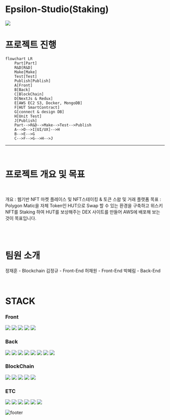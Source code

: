 # Epsilon-Studio(Staking)

<img src="https://capsule-render.vercel.app/api?type=waving&color=0:3433ff,50:20bdff,100:a5fecb&height=230&section=header&text=WinDex&fontSize=70&animation=fadeIn&fontColor=eeeeee&fontAlignY=40&fontAlign=75&stroke=ffffff&strokeWidth=1" />

# 프로젝트 진행

```mermaid
flowchart LR
    Part[Part]
    R&D[R&D]
    Make[Make]
    Test[Test]
    Publish[Publish]
    A[Front]
    B[Back]
    C[BlockChain]
    D[NextJs & Redux]
    E[AWS EC2 S3, Docker, MongoDB]
    F[HUT SmartContract]
    G[connect & design DB]
    H[Unit Test]
    J[Publish]
    Part-->R&D-->Make-->Test-->Publish
    A-->D-->I[UI/UX]-->H
    B-->E-->G
    C-->F-->G-->H-->J
```

---

<br />

# 프로젝트 개요 및 목표

<br />

개요 : 웹기반 NFT 마켓 플레이스 및 NFT스테이킹 & 토큰 스왑 및 거래 플랫폼
목표 : Polygon Matic을 자체 Token인 HUT으로 Swap 할 수 있는 환경을 구축하고 위스키 NFT를 Staking 하여 HUT를 보상해주는 DEX 사이트를 만들어 AWS에 배포해 보는 것이 목표입니다.

<br />
<br />

# 팀원 소개

정재훈 - Blockchain</div>
김정규 - Front-End</div>
허재원 - Front-End</div>
박혜림 - Back-End</div>

<br />

# STACK

### Front

<div>
    <img src="https://img.shields.io/badge/next.js-000000?style=for-the-badge&logo=nextdotjs&logoColor=white" />
    <img src="https://img.shields.io/badge/React_Query-FF4154?style=for-the-badge&logo=React_Query&logoColor=white" />
    <img src="https://img.shields.io/badge/Redux-593D88?style=for-the-badge&logo=redux&logoColor=white" />
    <img src="https://img.shields.io/badge/TypeScript-007ACC?style=for-the-badge&logo=typescript&logoColor=white" /> 
    <img src="https://img.shields.io/badge/web3.js-F16822?style=for-the-badge&logo=web3.js&logoColor=white" />
</div>

### Back

<div>
    <img src="https://img.shields.io/badge/Node.js-339933?style=for-the-badge&logo=nodedotjs&logoColor=white" />
    <img src="https://img.shields.io/badge/Express.js-000000?style=for-the-badge&logo=express&logoColor=white" />
    <img src="https://img.shields.io/badge/TypeScript-007ACC?style=for-the-badge&logo=typescript&logoColor=white" />
    <img src="https://img.shields.io/badge/Jest-C21325?style=for-the-badge&logo=jest&logoColor=white" />
    <img src="https://img.shields.io/badge/Amazon_AWS-FF9900?style=for-the-badge&logo=amazonaws&logoColor=white" />
    <img src="https://img.shields.io/badge/MongoDB-4EA94B?style=for-the-badge&logo=mongodb&logoColor=white" />
    <img src="https://img.shields.io/badge/Docker-2CA5E0?style=for-the-badge&logo=docker&logoColor=white" />
    <img src="https://img.shields.io/badge/web3.js-F16822?style=for-the-badge&logo=web3.js&logoColor=white" />
</div>

### BlockChain

<div>
    <img src="https://img.shields.io/badge/web3.js-F16822?style=for-the-badge&logo=web3.js&logoColor=white" />
    <img src="https://img.shields.io/badge/Solidity-e6e6e6?style=for-the-badge&logo=solidity&logoColor=black" />
    <img src="https://img.shields.io/badge/OpenZeppelin-4E5EE4?logo=OpenZeppelin&logoColor=fff&style=for-the-badge" />
    <img src="https://img.shields.io/badge/Truffle-F2EDE7?style=for-the-badge" />
    <img src="https://img.shields.io/badge/Ganache-FF9900?style=for-the-badge" />
</div>

### ETC

<div>
    <img src="https://img.shields.io/badge/Figma-F24E1E?style=for-the-badge&logo=figma&logoColor=white" />
    <img src="https://img.shields.io/badge/Trello-512BD4?style=for-the-badge&logo=trello&logoColor=white" />
    <img src="https://img.shields.io/badge/Slack-4A154B?style=for-the-badge&logo=slack&logoColor=white" />
    <img src="https://img.shields.io/badge/Google%20Sheets-34A853?style=for-the-badge&logo=google-sheets&logoColor=white" />
    <img src="https://img.shields.io/badge/GitHub-100000?style=for-the-badge&logo=github&logoColor=white" />
    <img src="https://img.shields.io/badge/Google_Docs-4285F4?style=for-the-badge&logo=google-cloud&logoColor=white" />
</div>

![footer](https://capsule-render.vercel.app/api?section=footer&type=waving&color=0:3433ff,50:20bdff,100:a5fecb&height=130)
